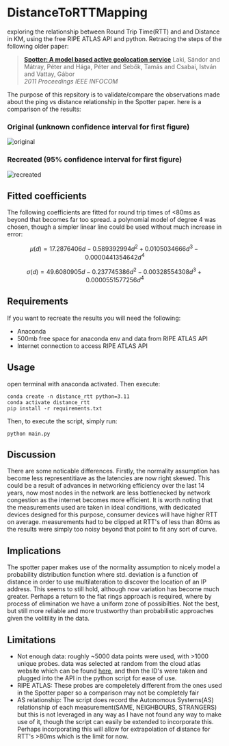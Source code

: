 # DistanceToRTTMapping
exploring the relationship between Round Trip Time(RTT) and and Distance in KM, using the free RIPE ATLAS API and python. Retracing the steps of the following older paper:
> [**Spotter: A model based active geolocation service**]([https://doi.org/10.1109/INFCOM.2011.5935165](https://doi.org/10.1109/INFCOM.2011.5935165))  
> Laki, Sándor and Mátray, Péter and Hága, Péter and Sebők, Tamás and Csabai, István and Vattay, Gábor <br>
> *2011 Proceedings IEEE INFOCOM*

The purpose of this repsitory is to validate/compare the observations made about the ping vs distance relationship in the Spotter paper. here is a comparison of the results:
### Original (unknown confidence interval for first figure)
![original](https://github.com/user-attachments/assets/ac776a7f-ffb8-4104-b02a-3fe8a9cf94e0)

### Recreated (95% confidence interval for first figure)
![recreated](https://github.com/user-attachments/assets/a54044d2-50e5-4d4d-9821-f8cc5aa5e86b)

## Fitted coefficients
The following coefficients are fitted for round trip times of <80ms as beyond that becomes far too spread. a polynomial model of degree 4 was chosen, though a simpler linear line could be used without much increase in error:
```math
\mu(d) = 17.2876406d - 0.589392994d^2 + 0.0105034666d^3 - 0.0000441354642d^4
```
```math
\sigma(d) = 49.6080905d - 0.237745386d^2 - 0.00328554308d^3 + 0.0000551577256d^4
```

## Requirements
If you want to recreate the results you will need the following:
- Anaconda
- 500mb free space for anaconda env and data from RIPE ATLAS API
- Internet connection to access RIPE ATLAS API
## Usage
open terminal with anaconda activated. Then execute:
```
conda create -n distance_rtt python=3.11
conda activate distance_rtt
pip install -r requirements.txt
```
Then, to execute the script, simply run:
```
python main.py
```
## Discussion
There are some noticable differences. Firstly, the normality assumption has become less representitiave as the latencies are now right skewed. This could be a result of advances in networking efficiency over the last 14 years, now most nodes in the network are less bottlenecked by network congestion as the internet becomes more efficient. It is worth noting that the measurements used are taken in ideal conditions, with dedicated devices designed for this purpose, consumer devices will have higher RTT on average. measurements had to be clipped at RTT's of less than 80ms as the results were simply too noisy beyond that point to fit any sort of curve.
## Implications
The spotter paper makes use of the normality assumption to nicely model a probability distribution function where std. deviation is a function of distance in order to use multilateration to discover the location of an IP address. This seems to still hold, although now variation has become much greater. Perhaps a return to the flat rings approach is required, where by process of elimination we have a uniform zone of possibilties. Not the best, but still more reliable and more trustworthy than probabilistic approaches given the volitility in the data.
## Limitations
- Not enough data: roughly ~5000 data points were used, with >1000 unique probes. data was selected at random from the cloud atlas website which can be found [here](https://atlas.ripe.net/measurements/public), and then the ID's were taken and plugged into the API in the python script for ease of use.
- RIPE ATLAS: These probes are compeletely different from the ones used in the Spotter paper so a comparison may not be completely fair
- AS relationship: The script does record the Autonomous Systems(AS) relationship of each measurement(SAME, NEIGHBOURS, STRANGERS) but this is not leveraged in any way as I have not found any way to make use of it, though the script can easily be extended to incorporate this. Perhaps incorporating this will allow for extrapolation of distance for RTT's >80ms which is the limit for now.
